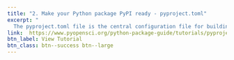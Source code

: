 ```yaml
---
title: "2. Make your Python package PyPI ready - pyproject.toml"
excerpt: "
  The pyproject.toml file is the central configuration file for building and packaging Python projects. This lesson explains key sections like name, version, dependencies, and how they support packaging and distribution. You’ll learn how to set up this file to ensure your package is ready for publishing."
link:  https://www.pyopensci.org/python-package-guide/tutorials/pyproject-toml.html
btn_label: View Tutorial
btn_class: btn--success btn--large
---
```


